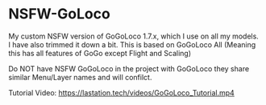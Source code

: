 # NSFW-GoLoco
My custom NSFW version of GoGoLoco 1.7.x, which I use on all my models. I have also trimmed it down a bit. This is based on GoGoLoco All (Meaning this has all features of GoGo except Flight and Scaling)

Do NOT have NSFW GoGoLoco in the project with GoGoLoco they share similar Menu/Layer names and will confilct.

Tutorial Video: https://lastation.tech/videos/GoGoLoco_Tutorial.mp4
